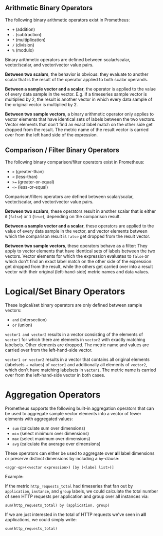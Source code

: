 ## Arithmetic Binary Operators
The following binary arithmetic operators exist in Prometheus:

* `+` (addition)
* `-` (subtraction)
* `*` (multiplication)
* `/` (division)
* `%` (modulo)

Binary arithmetic operators are defined between scalar/scalar, vector/scalar, and vector/vector value pairs. 

**Between two scalars**, the behavior is obvious: they evaluate to another scalar that is the result of the operator applied to both scalar operands.

**Between a sample vector and a scalar**, the operator is applied to the value of every data sample in the vector. E.g. if a timeseries sample vector is multiplied by 2, the result is another vector in which every data sample of the original vector is multiplied by 2.

**Between two sample vectors**, a binary arithmetic operator only applies to vector elements that have identical sets of labels between the two vectors. Vector elements that don't find an exact label match on the other side get dropped from the result. The metric name of the result vector is carried over from the left hand side of the expression.

## Comparison / Filter Binary Operators

The following binary comparison/filter operators exist in Prometheus:

* `>` (greater-than)
* `<` (less-than)
* `>=` (greater-or-equal)
* `<=` (less-or-equal)

Comparison/filters operators are defined between scalar/scalar, vector/scalar, and vector/vector value pairs.

**Between two scalars**, these operators result in another scalar that is either `0` (`false`) or `1` (`true`), depending on the comparison result.

**Between a sample vector and a scalar**, these operators are applied to the value of every data sample in the vector, and vector elements between which the comparison result is `false` get dropped from the result vector.

**Between two sample vectors**, these operators behave as a filter: They apply to vector elements that have identical sets of labels between the two vectors. Vector elements for which the expression evaluates to `false` or which don't find an exact label match on the other side of the expression get dropped from the result, while the others get carried over into a result vector with their original (left-hand-side) metric names and data values.

# Logical/Set Binary Operators

These logical/set binary operators are only defined between sample vectors:

* `and` (intersection)
* `or` (union)

`vector1 and vector2` results in a vector consisting of the elements of `vector1` for which there are elements in `vector2` with exactly matching labelsets. Other elements are dropped. The metric name and values are carried over from the left-hand-side vector.

`vector1 or vector2` results in a vector that contains all original elements (labelsets + values) of `vector1` and additionally all elements of `vector2`, which don't have matching labelsets in `vector1`. The metric name is carried over from the left-hand-side vector in both cases.

# Aggregation Operators

Prometheus supports the following built-in aggregation operators that can be used to aggregate sample vector elements into a vector of fewer elements with aggregated values:

* `sum` (calculate sum over dimensions)
* `min` (select minimum over dimensions)
* `max` (select maximum over dimensions)
* `avg` (calculate the average over dimensions)

These operators can either be used to aggregate over **all** label dimensions or preserve distinct dimensions by including a `by`-clause:

    <aggr-op>(<vector expression>) [by (<label list>)]

Example:

If the metric `http_requests_total` had timeseries that fan out by `application`, `instance`, and `group` labels, we could calculate the total number of seen HTTP requests per application and group over all instances via:

    sum(http_requests_total) by (application, group)

If we are just interested in the total of HTTP requests we've seen in **all** applications, we could simply write:

    sum(http_requests_total)